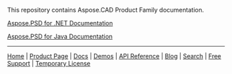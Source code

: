 This repository contains Aspose.CAD Product Family documentation.

[Aspose.PSD for .NET Documentation](net)

[Aspose.PSD for Java Documentation](java)

------------
[Home](https://www.aspose.com/) | [Product Page](https://products.aspose.com/psd/) | [Docs](https://docs.aspose.com/psd/) | [Demos](https://products.aspose.app/psd/family) | [API Reference](https://apireference.aspose.com/psd) | [Blog](https://blog.aspose.com/category/psd/) | [Search](https://search.aspose.com/) | [Free Support](https://forum.aspose.com/c/psd) |  [Temporary License](https://purchase.aspose.com/temporary-license)

